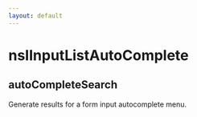 ```yaml
---
layout: default
---
```


# nsIInputListAutoComplete #

## autoCompleteSearch ##

Generate results for a form input autocomplete menu.


